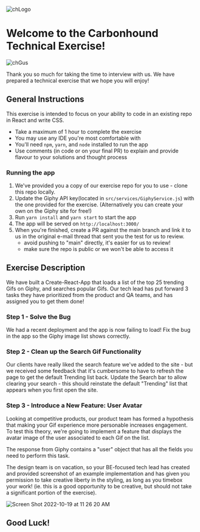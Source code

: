 
![chLogo](https://user-images.githubusercontent.com/96540682/196782653-e87c5cd4-e734-41da-a120-8a33053afb8e.png)
# Welcome to the Carbonhound Technical Exercise!

![chGus](https://user-images.githubusercontent.com/96540682/196782767-7031c984-d16b-40f8-9c6c-afa8c9fc059f.png)

Thank you so much for taking the time to interview with us. We have prepared a technical exercise that we hope you will enjoy!

## General Instructions
This exercise is intended to focus on your ability to code in an existing repo in React and write CSS. 
- Take a maximum of 1 hour to complete the exercise
- You may use any IDE you're most comfortable with
- You'll need `npm`, `yarn`, and `node` installed to run the app
- Use comments (in code or on your final PR) to explain and provide flavour to your solutions and thought process

### Running the app
1. We've provided you a copy of our exercise repo for you to use - clone this repo locally.
2. Update the Giphy API key(located in `src/services/GiphyService.js`) with the one provided for the exercise. (Alternatively you can create your own on the Giphy site for free!)
3. Run `yarn install` and `yarn start` to start the app
4. The app will be served on `http://localhost:3000/`
5. When you're finished, create a PR against the main branch and link it to us in the original e-mail thread that sent you the test for us to review. 
   - avoid pushing to "main" directly, it's easier for us to review!
   - make sure the repo is public or we won't be able to access it

## Exercise Description
We have built a Create-React-App that loads a list of the top 25 trending Gifs on Giphy, and searches popular Gifs. Our tech lead has put forward
3 tasks they have prioritized from the product and QA teams, and has assigned you to get them done!

### Step 1 - Solve the Bug
We had a recent deployment and the app is now failing to load! Fix the bug in the app so the Giphy image list shows correctly.

### Step 2 - Clean up the Search Gif Functionality
Our clients have really liked the search feature we've added to the site - but we received some feedback that it's cumbersome to have to refresh the page to get the default
Trending list back. Update the Search bar to allow clearing your search - this should reinstate the default "Trending" list that appears when you first open the site.

### Step 3 - Introduce a New Feature: User Avatar
Looking at competitive products, our product team has formed a hypothesis that making your Gif experience more personable increases engagement. To test this theory,
we're going to implement a feature that displays the avatar image of the user associated to each Gif on the list.

The response from Giphy contains a "user" object that has all the fields you need to perform this task.

The design team is on vacation, so your BE-focused tech lead has created and provided screenshot of an example implementation and has given you permission to take
creative liberty in the styling, as long as you timebox your work! (ie. this is a good opportunity to be creative, 
but should not take a significant portion of the exercise).

![Screen Shot 2022-10-19 at 11 26 20 AM](https://user-images.githubusercontent.com/96540682/196968652-3acac65c-1733-4c1c-8190-40b42428e6b2.png)

## Good Luck!

